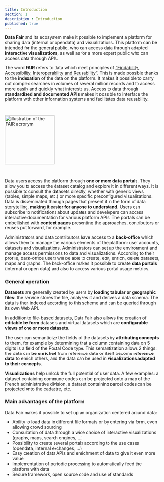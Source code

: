 ```yaml
---
title: Introduction
section: 1
description : Introduction
published: true
---
```

**Data Fair** and its ecosystem make it possible to implement a platform for sharing data (internal or opendata) and visualizations. This platform can be intended for the general public, who can access data through adapted **interactive visualizations**, as well as for a more expert public who can access data through APIs.

The word **FAIR** refers to data which meet principles of [“Findability, Accessibility, Interoperability and Reusability”](https://fr.wikipedia.org/wiki/Fair_data). This is made possible thanks to the **indexation** of the data on the platform. It makes it possible to carry out complex searches in volumes of several million records and to access more easily and quickly what interests us. Access to data through **standardized and documented APIs** makes it possible to interface the platform with other information systems and facilitates data reusability.

<img src="./images/functional-presentation/FAIR.jpg"
     height="160" style="margin:30px auto;" alt="illustration of the FAIR acronym" />

Data users access the platform through **one or more data portals**. They allow you to access the dataset catalog and explore it in different ways. It is possible to consult the datasets directly, whether with generic views (tables, simple maps, etc.) or more specific preconfigured visualizations. Data is disseminated through pages that present it in the form of data storytelling, **making it easier for anyone to understand**. Users can subscribe to notifications about updates and developers can access interactive documentation for various platform APIs. The portals can be embellished with **content pages** presenting the approaches, contributors or reuses put forward, for example.

Administrators and data contributors have access to a **back-office** which allows them to manage the various elements of the platform: user accounts, datasets and visualizations. Administrators can set up the environment and manage access permissions to data and visualizations. According to their profile, back-office users will be able to create, edit, enrich, delete datasets, maps and graphs. The back-office makes it possible to create **data portals** (internal or open data) and also to access various portal usage metrics.

### General operation
**Datasets** are generally created by users by **loading tabular or geographic files**: the service stores the file, analyzes it and derives a data schema. The data is then indexed according to this scheme and can be queried through its own Web API.

In addition to file-based datasets, Data Fair also allows the creation of **editable by form** datasets and virtual datasets which are **configurable views of one or more datasets**.

The user can semanticize the fields of the datasets by **attributing concepts** to them, for example by determining that a column containing data on 5 digits is a field of the Postal Code type. This semantization allows 2 things: the data can **be enriched** from reference data or itself become **reference data** to enrich others, and the data can be used in **visualizations adapted to their concepts**.

**Visualizations** help unlock the full potential of user data. A few examples: a dataset containing commune codes can be projected onto a map of the French administrative division, a dataset containing parcel codes can be projected onto the cadastre, etc.

<!-- ![FAIR](./images/functional-presentation/data_and_settings.png) -->

### Main advantages of the platform
Data Fair makes it possible to set up an organization centered around data:
* Ability to load data in different file formats or by entering via form, even allowing crowd sourcing
* Consultation of data through a wide choice of interactive visualizations (graphs, maps, search engines, ...)
* Possibility to create several portals according to the use cases (opendata, internal exchanges, ...)
* Easy creation of data APIs and enrichment of data to give it even more value
* Implementation of periodic processing to automatically feed the platform with data
* Secure framework, open source code and use of standards
